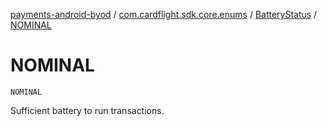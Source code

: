 [payments-android-byod](../../index.md) / [com.cardflight.sdk.core.enums](../index.md) / [BatteryStatus](index.md) / [NOMINAL](./-n-o-m-i-n-a-l.md)

# NOMINAL

`NOMINAL`

Sufficient battery to run transactions.

